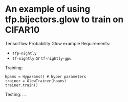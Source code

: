 # An example of using tfp.bijectors.glow to train on CIFAR10
Tensorflow Probability Glow example
Requirements:
- `tfp-nightly`
- `tf-nightly` or `tf-nightly-gpu`

Training:
```
hpams = Hyparams() # hyper parameters
trainer = GlowTrainer(hpams)
trainer.train()
```
Testing:
...
<br>
